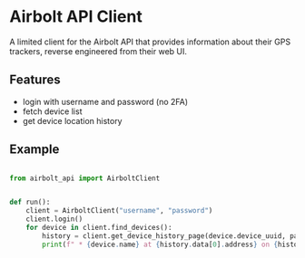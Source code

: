 # Airbolt API Client

A limited client for the Airbolt API that provides information about their GPS trackers, reverse engineered from their web UI.

## Features
* login with username and password (no 2FA)
* fetch device list
* get device location history

## Example
```python

from airbolt_api import AirboltClient


def run():
    client = AirboltClient("username", "password")
    client.login()
    for device in client.find_devices():
        history = client.get_device_history_page(device.device_uuid, page=1, page_size=10)
        print(f" * {device.name} at {history.data[0].address} on {history.data[0].time_created}")

```